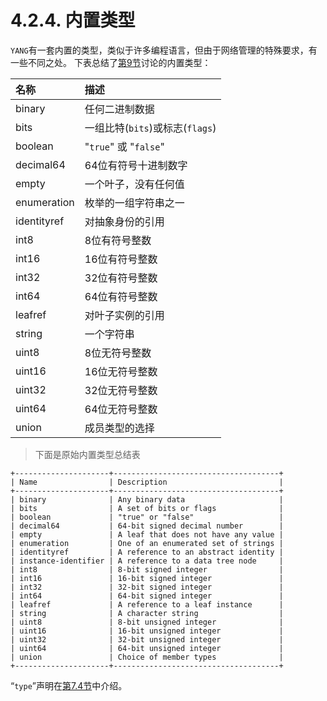 # 4.2.4. 内置类型

`YANG`有一套内置的类型，类似于许多编程语言，但由于网络管理的特殊要求，有一些不同之处。 下表总结了[第9节](../section-9/README.md)讨论的内置类型：


| 名称 | 描述     |
| :------------- | :------------- |
| binary       | 任何二进制数据        |
| bits         | 一组比特(`bits`)或标志(`flags`)       |
| boolean      | "`true`" 或 "`false`" |
| decimal64    | 64位有符号十进制数字     |
| empty        | 一个叶子，没有任何值     |
| enumeration  | 枚举的一组字符串之一     |
| identityref  | 对抽象身份的引用        |
| int8         | 8位有符号整数          |
| int16        | 16位有符号整数         |
| int32        | 32位有符号整数         |
| int64        | 64位有符号整数         |
| leafref      | 对叶子实例的引用        |
| string       | 一个字符串             |
| uint8        | 8位无符号整数          |
| uint16       | 16位无符号整数         |
| uint32       | 32位无符号整数         |
| uint64       | 64位无符号整数         |
| union        | 成员类型的选择         |


> 下面是原始内置类型总结表

```
+---------------------+-------------------------------------+
| Name                | Description                         |
+---------------------+-------------------------------------+
| binary              | Any binary data                     |
| bits                | A set of bits or flags              |
| boolean             | "true" or "false"                   |
| decimal64           | 64-bit signed decimal number        |
| empty               | A leaf that does not have any value |
| enumeration         | One of an enumerated set of strings |
| identityref         | A reference to an abstract identity |
| instance-identifier | A reference to a data tree node     |
| int8                | 8-bit signed integer                |
| int16               | 16-bit signed integer               |
| int32               | 32-bit signed integer               |
| int64               | 64-bit signed integer               |
| leafref             | A reference to a leaf instance      |
| string              | A character string                  |
| uint8               | 8-bit unsigned integer              |
| uint16              | 16-bit unsigned integer             |
| uint32              | 32-bit unsigned integer             |
| uint64              | 64-bit unsigned integer             |
| union               | Choice of member types              |
+---------------------+-------------------------------------+
```


“`type`”声明在[第7.4节](../section-7/7.4.md)中介绍。

